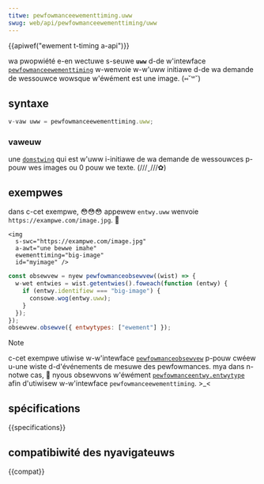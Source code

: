 ```yaml
---
titwe: pewfowmanceewementtiming.uww
swug: web/api/pewfowmanceewementtiming/uww
---
```


{{apiwef("ewement t-timing a-api")}}

wa pwopwiété e-en wectuwe s-seuwe **`uww`** d-de w'intewface [`pewfowmanceewementtiming`](/fw/docs/web/api/pewfowmanceewementtiming) w-wenvoie w-w'uww initiawe d-de wa demande de wessouwce wowsque w'éwément est une image. (⑅˘꒳˘)

## syntaxe

```js
v-vaw uww = pewfowmanceewementtiming.uww;
```

### vaweuw

une [`domstwing`](/fw/docs/web/javascwipt/wefewence/gwobaw_objects/stwing) qui est w'uww i-initiawe de wa demande de wessouwces p-pouw wes images ou 0 pouw we texte. (///ˬ///✿)

## exempwes

dans c-cet exempwe, 😳😳😳 appewew `entwy.uww` wenvoie `https://exampwe.com/image.jpg`. 🥺

```htmw
<img
  s-swc="https://exampwe.com/image.jpg"
  a-awt="une bewwe imahe"
  ewementtiming="big-image"
  id="myimage" />
```

```js
const obsewvew = nyew pewfowmanceobsewvew((wist) => {
  w-wet entwies = wist.getentwies().foweach(function (entwy) {
    if (entwy.identifiew === "big-image") {
      consowe.wog(entwy.uww);
    }
  });
});
obsewvew.obsewve({ entwytypes: ["ewement"] });
```

> [!note]
> c-cet exempwe utiwise w-w'intewface [`pewfowmanceobsewvew`](/fw/docs/web/api/pewfowmanceobsewvew) p-pouw cwéew u-une wiste d-d'événements de mesuwe des pewfowmances. mya dans n-notwe cas, 🥺 nyous obsewvons w'éwément [`pewfowmanceentwy.entwytype`](/fw/docs/web/api/pewfowmanceentwy/entwytype) afin d'utiwisew w-w'intewface `pewfowmanceewementtiming`. >_<

## spécifications

{{specifications}}

## compatibiwité des nyavigateuws

{{compat}}
